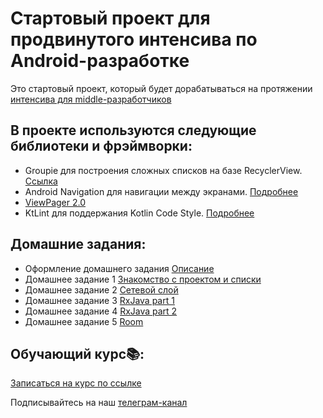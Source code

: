 # Стартовый проект для продвинутого интенсива по Android-разработке
Это стартовый проект, который будет дорабатываться на протяжении [интенсива для middle-разработчиков](http://intensive.androidschool.ru/?utm_source=github&utm_medium=readme&utm_campaign=description)

## В проекте используются следующие библиотеки и фрэймворки:

- Groupie для построения сложных списков на базе RecyclerView. [Ссылка](https://github.com/lisawray/groupie)
- Android Navigation для навигации между экранами. [Подробнее](https://developer.android.com/guide/navigation/navigation-getting-started)
- [ViewPager 2.0](https://developer.android.com/training/animation/vp2-migration)
- KtLint для поддержания Kotlin Code Style. [Подробнее](https://github.com/pinterest/ktlint)

## Домашние задания:

- Оформление домашнего задания [Описание](HomeWorkDescription.md)
- Домашнее задание 1 [Знакомство с проектом и списки](HomeWork1.md)
- Домашнее задание 2 [Сетевой слой](HomeWork2.md)
- Домашнее задание 3 [RxJava part 1](HomeWork3.md)
- Домашнее задание 4 [RxJava part 2](HomeWork4.md)
- Домашнее задание 5 [Room](HomeWork5.md)

## Обучающий курс📚:
[Записаться на курс по ссылке](http://intensive.androidschool.ru/?utm_source=github&utm_medium=readme&utm_campaign=description)

Подписывайтесь на наш [телеграм-канал](https://t.me/android_school_ru)
